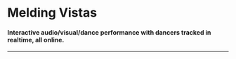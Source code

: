# Melding Vistas



#### Interactive audio/visual/dance performance with dancers tracked in realtime, all online.

- - -